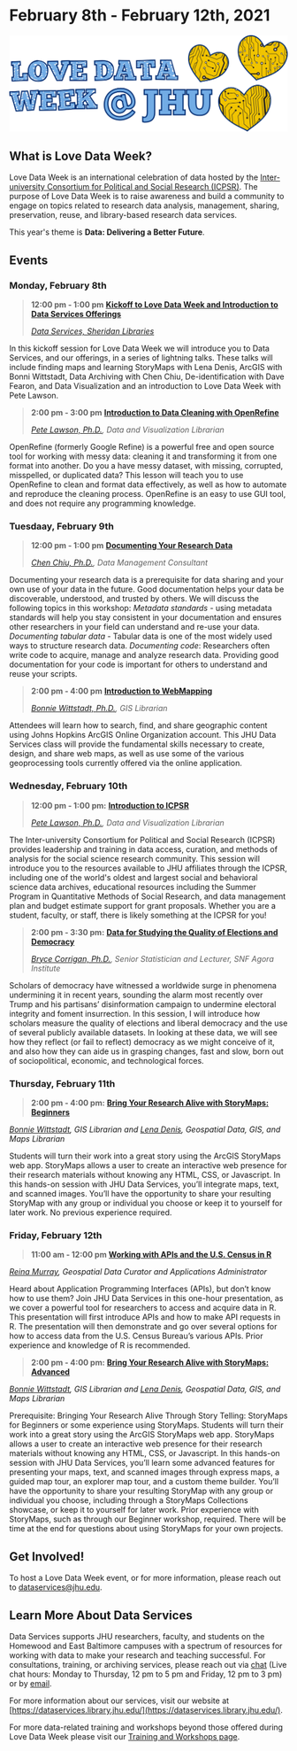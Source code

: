 # February 8th - February 12th, 2021

![LoveDataWeek](https://raw.githubusercontent.com/jhu-data-services/love-data-week/gh-pages/ldw-wide.png)

## What is Love Data Week?
Love Data Week is an international celebration of data hosted by the [Inter-university Consortium for Political and Social Research (ICPSR)](https://cms.icpsr.umich.edu/love-data-week-2021-international-events?utm_source=all&utm_medium=all&utm_campaign=LDW2021all). The purpose of Love Data Week is to raise awareness and build a community to engage on topics related to research data analysis, management, sharing, preservation, reuse, and library-based research data services. 

This year's theme is **Data: Delivering a Better Future**. 

## Events

### Monday, February 8th
> **12:00 pm - 1:00 pm** [**Kickoff to Love Data Week and Introduction to Data Services Offerings**](https://jh.zoom.us/meeting/register/tJcld--trDIvHtIbUZ_J5D6OeryCZJgvpIn9 )
> 
> [*Data Services, Sheridan Libraries*](https://dataservices.library.jhu.edu/)
>
In this kickoff session for Love Data Week we will introduce you to Data Services, and our offerings, in a series of lightning talks. These talks will include finding maps and learning StoryMaps with Lena Denis, ArcGIS with Bonni Wittstadt, Data Archiving with Chen Chiu, De-identification with Dave Fearon, and Data Visualization and an introduction to Love Data Week with Pete Lawson.


> **2:00 pm - 3:00 pm** [**Introduction to Data Cleaning with OpenRefine**](https://jh.zoom.us/meeting/register/tJYlf-ytrTgoG9MbOZgBf5-ts_dsC8ffKww- )
> 
> _[Pete Lawson, Ph.D.](https://www.library.jhu.edu/staff/peter-lawson/), Data and Visualization Librarian_
>
OpenRefine (formerly Google Refine) is a powerful free and open source tool for working with messy data: cleaning it and transforming it from one format into another. Do you a have messy dataset, with missing, corrupted, misspelled, or duplicated data? This lesson will teach you to use OpenRefine to clean and format data effectively, as well as how to automate and reproduce the cleaning process. OpenRefine is an easy to use GUI tool, and does not require any programming knowledge.

### Tuesdaay, February 9th
> **12:00 pm - 1:00 pm** [**Documenting Your Research Data**](https://jh.zoom.us/meeting/register/tJwqde6oqD4qEtXAvydSH4Dkk77Qi9aET2wZ)
> 
> _[Chen Chiu, Ph.D.](https://www.library.jhu.edu/staff/chen-chiu/), Data Management Consultant_
>
Documenting your research data is a prerequisite for data sharing and your own use of your data in the future. Good documentation helps your data be discoverable, understood, and trusted by others. We will discuss the following topics in this workshop: 
_Metadata standards_ - using metadata standards will help you stay consistent in your documentation and ensures other researchers in your field can understand and re-use your data. 
_Documenting tabular data_ -  Tabular data is one of the most widely used ways to structure research data. 
_Documenting code_: Researchers often write code to acquire, manage and analyze research data. Providing good documentation for your code is important for others to understand and reuse your scripts. 

> **2:00 pm - 4:00 pm** [**Introduction to WebMapping**](https://jh.zoom.us/meeting/register/tJIsc-yvpjgpHtb4654V7nkcdaQg14ktS4JD)
> 
> _[Bonnie Wittstadt, Ph.D.](https://www.library.jhu.edu/staff/bonnie-wittstadt/), GIS Librarian_
>
Attendees will learn how to search, find, and share geographic content using Johns Hopkins ArcGIS Online Organization account. This JHU Data Services class will provide the fundamental skills necessary to create, design, and share web maps, as well as use some of the various geoprocessing tools currently offered via the online application. 

### Wednesday, February 10th
> **12:00 pm - 1:00 pm:** [**Introduction to ICPSR**](https://jh.zoom.us/meeting/register/tJAtduquqjovEtIV7N9rf8Zn2I0BCjaN8PLZ)
> 
> _[Pete Lawson, Ph.D.](https://www.library.jhu.edu/staff/peter-lawson/), Data and Visualization Librarian_
>
The Inter-university Consortium for Political and Social Research (ICPSR) provides leadership and training in data access, curation, and methods of analysis for the social science research community. This session will introduce you to the resources available to JHU affiliates through the ICPSR, including one of the world's oldest and largest social and behavioral science data archives, educational resources including the Summer Program in Quantitative Methods of Social Research, and data management plan and budget estimate support for grant proposals. Whether you are a student, faculty, or staff, there is likely something at the ICPSR for you!


> **2:00 pm - 3:30 pm:** [**Data for Studying the Quality of Elections and Democracy**](https://zoom.us/j/4124012148)
>
>*[Bryce Corrigan, Ph.D.](https://snfagora.jhu.edu/person/bryce-corrigan/), Senior Statistician and Lecturer, SNF Agora Institute*
>
Scholars of democracy have witnessed a worldwide surge in phenomena undermining it in recent years, sounding the alarm most recently over Trump and his partisans’ disinformation campaign to undermine electoral integrity and foment insurrection. In this session, I will introduce how scholars measure the quality of elections and liberal democracy and the use of several publicly available datasets. In looking at these data, we will see how they reflect (or fail to reflect) democracy as we might conceive of it, and also how they can aide us in grasping changes, fast and slow, born out of sociopolitical, economic, and technological forces.

### Thursday, February 11th
> **2:00 pm - 4:00 pm:** [**Bring Your Research Alive with StoryMaps: Beginners**](https://jhu.libcal.com/event/7498271)
>
*[Bonnie Wittstadt](https://www.library.jhu.edu/staff/bonnie-wittstadt/), GIS Librarian and [Lena Denis](https://www.library.jhu.edu/staff/lena-denis/), Geospatial Data, GIS, and Maps Librarian*
>
Students will turn their work into a great story using the ArcGIS StoryMaps web app.  StoryMaps allows a user to create an interactive web presence for their research materials without knowing any HTML, CSS, or Javascript.  In this hands-on session with JHU Data Services, you’ll integrate maps, text, and scanned images.  You’ll have the opportunity to share your resulting StoryMap with any group or individual you choose or keep it to yourself for later work. No previous experience required. 

### Friday, February 12th
> **11:00 am - 12:00 pm** [**Working with APIs and the U.S. Census in R**](https://jh.zoom.us/meeting/register/tJwsdeyoqTMiE9EO3wUt554C-yk6iqnOWxuF)
>
*[Reina Murray](https://www.library.jhu.edu/staff/reina-chano-murray/), Geospatial Data Curator and Applications Administrator* 
>
Heard about Application Programming Interfaces (APIs), but don’t know how to use them? Join JHU Data Services in this one-hour presentation, as we cover a powerful tool for researchers to access and acquire data in R. This presentation will first introduce APIs and how to make API requests in R. The presentation will then demonstrate and go over several options for how to access data from the U.S. Census Bureau’s various APIs. Prior experience and knowledge of R is recommended.


> **2:00 pm - 4:00 pm:** [**Bring Your Research Alive with StoryMaps: Advanced**](https://jhu.libcal.com/event/7498289)
>
*[Bonnie Wittstadt](https://www.library.jhu.edu/staff/bonnie-wittstadt/), GIS Librarian and [Lena Denis](https://www.library.jhu.edu/staff/lena-denis/), Geospatial Data, GIS, and Maps Librarian*
>
Prerequisite: Bringing Your Research Alive Through Story Telling: StoryMaps for Beginners or some experience using StoryMaps. Students will turn their work into a great story using the ArcGIS StoryMaps web app.  StoryMaps allows a user to create an interactive web presence for their research materials without knowing any HTML, CSS, or Javascript.  In this hands-on session with JHU Data Services, you’ll learn some advanced features for presenting your maps, text, and scanned images through express maps, a guided map tour, an explorer map tour, and a custom theme builder.  You’ll have the opportunity to share your resulting StoryMap with any group or individual you choose, including through a StoryMaps Collections showcase, or keep it to yourself for later work. Prior experience with StoryMaps, such as through our Beginner workshop, required.  There will be time at the end for questions about using StoryMaps for your own projects. 

## Get Involved! 
To host a Love Data Week event, or for more information, please reach out to [dataservices@jhu.edu](dataservices@jhu.edu).

## Learn More About Data Services

Data Services supports JHU researchers, faculty, and students on the Homewood and East Baltimore campuses with a spectrum of resources for working with data to make your research and teaching successful. For consulta tions, training, or archiving services, please reach out via [chat](https://v2.libanswers.com/chati.php?hash=8b19eda5bc7bc7b80e623cad56abdd12) (Live chat hours: Monday to Thursday, 12 pm to 5 pm and Friday, 12 pm to 3 pm) or by [email](dataservices@jhu.edu).

For more information about our services, visit our website at [https://dataservices.library.jhu.edu/](https://dataservices.library.jhu.edu/).

For more data-related training and workshops beyond those offered during Love Data Week please visit our [Training and Workshops page](https://dataservices.library.jhu.edu/training-workshops/).
